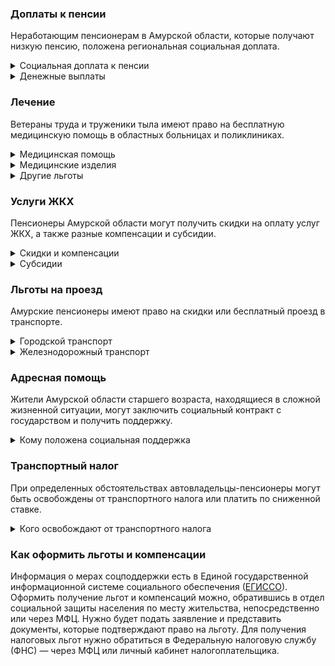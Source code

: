 ### Доплаты к пенсии
Неработающим пенсионерам в Амурской области, которые получают низкую пенсию, положена региональная социальная доплата. 
<details>
<summary>Социальная доплата к пенсии</summary>
В Амурской области региональный прожиточный минимум пенсионера превышает общефедеральный. Поэтому неработающим пенсионерам с низким размером пенсии производится региональная социальная доплата к пенсии до прожиточного минимума пенсионера — до 11 272 рублей. 
Для назначения доплаты в настоящее время необходимо обращаться в отдел социальной защиты населения по месту своего жительства. А с 2022 года доплата будет назначаться автоматически.
</details>
<details>

<summary>Денежные выплаты</summary>

Если пенсионер относится к льготной категории, ему положена ежемесячная денежная выплата (ЕДВ), которую регулярно индексируют. 
Ветеранам труда каждый месяц [выплачивается](https://docs.cntd.ru/document/961704116) по 743 рубля, а тем, кто обладает статусом ветерана труда региона, — 575 рублей. ЕДВ тружеников тыла составляет 824 рубля, жертв политических репрессий — 637 рублей. Дети войны (родившиеся в период с 22 июня 1941 года по 9 мая 1945 года, имеющие страховой стаж 25 лет (мужчины) и 20 лет (женщины) получают по 849 рублей в месяц.</details>

### Лечение
Ветераны труда и труженики тыла имеют право на бесплатную медицинскую помощь в областных больницах и поликлиниках. 
<details>

<summary>Медицинская помощь </summary>
Оказание медицинской помощи вне очереди полагается реабилитированным и пострадавшим от репрессий пенсионерам, труженикам тыла и детям войны, а также ветеранам труда.
</details>
<details>

<summary>Медицинские изделия</summary>
Протезно-ортопедическую помощь оказывают пенсионерам, нуждающимся в ней по медицинским показаниям и не имеющим инвалидности, а также инвалидам, которым такая помощь требуется, но она не предусмотрена их программой реабилитации.
</details>

<details>
<summary>Другие льготы</summary>
Труженикам тыла, реабилитированным и пострадавшим от репрессий пенсионерам и детям войны предоставляется внеочередной приём в дома-интернаты для престарелых и инвалидов и учреждения социального обслуживания.  
Мужчинам, достигшим 60 лет, женщинам — 55 лет, нуждающимся в оздоровлении, предоставляются путёвки в областные государственные социально-оздоровительные организации. Жертвам политических репрессий путёвки на санаторно-курортное лечение и отдых выдаются в первоочередном порядке.
</details>


### Услуги ЖКХ
Пенсионеры Амурской области могут получить скидки на оплату услуг ЖКХ, а также разные компенсации и субсидии. 

<details>
<summary>Скидки и компенсации</summary>
Ветеранам труда, реабилитированным и пострадавшим от репрессий пенсионерам выплачивается компенсация в размере 50% расходов на оплату жилого помещения, коммунальных услуг и взносов на капремонт. 
Одинокие неработающие пенсионеры по достижении 70 лет освобождаются от взносов на капремонт на 50%, а с 80-летнего возраста — полностью. Льгота распространяется также на граждан указанного возраста, семья которых состоит из неработающих граждан пенсионного возраста (мужчины — старше 60 лет, женщины — 55 лет) и (или) инвалидов I и II групп. Компенсация рассчитывается, исходя из установленного в регионе минимального взноса на капремонт за 1 кв. метр и размера стандарта нормативной площади жилого помещения.  
Жертвы политических репрессий имеют право на первоочередную установку телефона. Реабилитированным пенсионерам [компенсируют] (https://docs.cntd.ru/document/961704116) расходы на его установку.
Труженики тыла и дети воны получают социальную поддержку на оплату жилого помещения и коммунальных услуг в фиксированном размере - 850 рублей в месяц.

</details>

<details>
<summary>Субсидии</summary>
Пенсионеры могут оформить субсидию на оплату услуг ЖКХ при тратах на «коммуналку» более 22% совокупного дохода семьи. Этот порог снижается для малообеспеченных граждан: при доходах ниже прожиточного минимума доля расходов уменьшается на поправочный коэффициент, равный среднедушевому доходу семьи к прожиточному минимуму. 
</details>

### Льготы на проезд
Амурские пенсионеры имеют право на скидки или бесплатный проезд в транспорте. 
<details>
<summary>Городской транспорт</summary>

Ветераны труда, труженики тыла, жертвы политических репрессий и дети войны для льготного проезда по муниципальным и межмуниципальным маршрутам [приобретают] (https://docs.cntd.ru/document/961704116) единый социальный проездной билет. 

</details>
<details>
<summary>Железнодорожный транспорт</summary>
Реабилитированным пенсионерам один раз в год компенсируется стоимость поездки по территории России туда и обратно железнодорожным транспортом. При путешествии водным, воздушным или автомобильным транспортом вернут 50% затрат.
</details>

### Адресная помощь
Жители Амурской области старшего возраста, находящиеся в сложной жизненной ситуации, могут заключить социальный контракт с государством и получить поддержку.

<details>
<summary>Кому положена социальная поддержка</summary>

Пенсионерам, которые по не зависящим от них причинам оказались в трудной жизненной ситуации, оказывают адресную помощь. Она может быть в виде денежных выплат, ежемесячных или единовременных, либо в натуральной форме — обеспечения продуктами питания, одеждой и обувью, медикаментами и прочее. С нуждающимися пенсионерами может быть заключён социальный контракт.

</details>

### Транспортный налог
При определенных обстоятельствах автовладельцы-пенсионеры могут быть освобождены от транспортного налога или платить по сниженной ставке. 
<details>
<summary>Кого освобождают от транспортного налога</summary>
Пенсионеры и предпенсионеры [освобождаются](https://www.nalog.gov.ru/rn77/service/tax/d1028916/) от уплаты транспортного налога на одно транспортное средство с мощностью двигателя до 100 л. с. Инвалиды I и II групп, ветераны боевых действий получают льготу на ТС мощностью до 150 л. с., а ветераны ВОВ — независимо от мощности. Не нужно уплачивать налог за легковой автомобиль, оснащённый электрическим двигателем.
</details>

### Как оформить льготы и компенсации 
Информация о мерах соцподдержки есть в Единой государственной информационной системе социального обеспечения ([ЕГИССО]( http://egisso.ru/site/client/#/)). Оформить получение льгот и компенсаций можно, обратившись в отдел социальной защиты населения по месту жительства, непосредственно или через МФЦ. Нужно будет подать заявление и представить документы, которые подтверждают право на льготу. Для получения налоговых льгот нужно обратиться в Федеральную налоговую службу (ФНС) — через МФЦ или личный кабинет налогоплательщика.
















